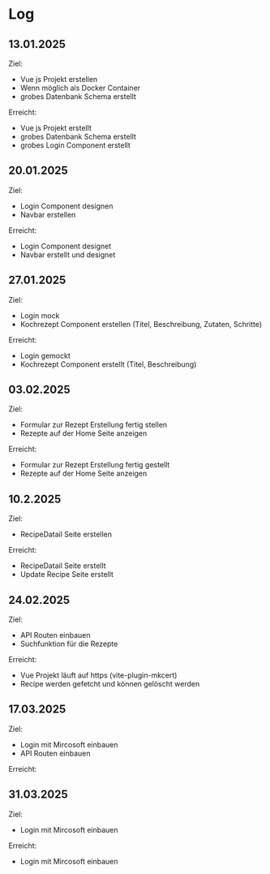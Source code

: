 # Log

## 13.01.2025
Ziel:
- Vue js Projekt erstellen
- Wenn möglich als Docker Container
- grobes Datenbank Schema erstellt 

Erreicht:
- Vue js Projekt erstellt
- grobes Datenbank Schema erstellt
- grobes Login Component erstellt

## 20.01.2025
Ziel:
- Login Component designen
- Navbar erstellen

Erreicht:
- Login Component designet
- Navbar erstellt und designet

## 27.01.2025
Ziel:
- Login mock
- Kochrezept Component erstellen (Titel, Beschreibung, Zutaten, Schritte)

Erreicht:
- Login gemockt
- Kochrezept Component erstellt (Titel, Beschreibung)

## 03.02.2025
Ziel: 
- Formular zur Rezept Erstellung fertig stellen
- Rezepte auf der Home Seite anzeigen

Erreicht:
- Formular zur Rezept Erstellung fertig gestellt
- Rezepte auf der Home Seite anzeigen

## 10.2.2025
Ziel:
- RecipeDatail Seite erstellen

Erreicht:
- RecipeDatail Seite erstellt
- Update Recipe Seite erstellt

## 24.02.2025
Ziel:
- API Routen einbauen
- Suchfunktion für die Rezepte

Erreicht:
- Vue Projekt läuft auf https (vite-plugin-mkcert)
- Recipe werden gefetcht und können gelöscht werden

## 17.03.2025
Ziel:
- Login mit Mircosoft einbauen 
- API Routen einbauen


Erreicht:

## 31.03.2025
Ziel:
- Login mit Mircosoft einbauen 

Erreicht:
- Login mit Mircosoft einbauen 